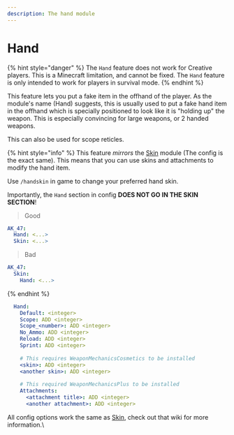 ```yaml
---
description: The hand module
---
```


# Hand

{% hint style="danger" %}
The `Hand` feature does not work for Creative players. This is a Minecraft limitation, and cannot be fixed. The `Hand` feature is only intended to work for players in survival mode.
{% endhint %}

This feature lets you put a fake item in the offhand of the player. As the module's name (Hand) suggests, this is usually used to put a fake hand item in the offhand which is specially positioned to look like it is "holding up" the weapon. This is especially convincing for large weapons, or 2 handed weapons.

This can also be used for scope reticles.

{% hint style="info" %}
This feature _mirrors_ the [Skin](https://app.gitbook.com/s/nwFaVZ2SN7YPdxsP5G6f/weapon-modules/skin "mention") module (The config is the exact same). This means that you can use skins and attachments to modify the hand item.

Use `/handskin` in game to change your preferred hand skin.&#x20;

Importantly, the `Hand` section in config **DOES NOT GO IN THE SKIN SECTION**!

> Good

```yaml
AK_47:
  Hand: <...>
  Skin: <...>
```

> Bad

```yaml
AK_47:
  Skin: 
    Hand: <...>
```
{% endhint %}

```yaml
  Hand:
    Default: <integer>
    Scope: ADD <integer>
    Scope_<number>: ADD <integer>
    No_Ammo: ADD <integer>
    Reload: ADD <integer>
    Sprint: ADD <integer>
   
    # This requires WeaponMechanicsCosmetics to be installed
    <skin>: ADD <integer>
    <another skin>: ADD <integer>
    
    # This required WeaponMechanicsPlus to be installed
    Attachments:
      <attachment title>: ADD <integer>
      <another attachment>: ADD <integer>
```

All config options work the same as [Skin](https://app.gitbook.com/s/nwFaVZ2SN7YPdxsP5G6f/weapon-modules/skin "mention"), check out that wiki for more information.\
